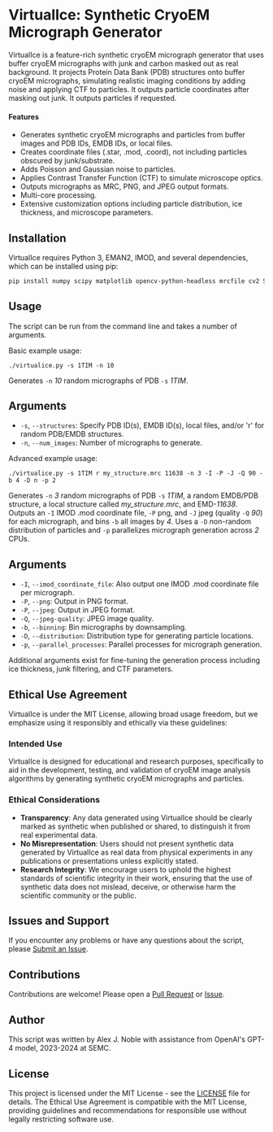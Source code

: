 # VirtualIce: Synthetic CryoEM Micrograph Generator

VirtualIce is a feature-rich synthetic cryoEM micrograph generator that uses buffer cryoEM micrographs with junk and carbon masked out as real background. It projects Protein Data Bank (PDB) structures onto buffer cryoEM micrographs, simulating realistic imaging conditions by adding noise and applying CTF to particles. It outputs particle coordinates after masking out junk. It outputs particles if requested.

#### Features

- Generates synthetic cryoEM micrographs and particles from buffer images and PDB IDs, EMDB IDs, or local files.
- Creates coordinate files (.star, .mod, .coord), not including particles obscured by junk/substrate.
- Adds Poisson and Gaussian noise to particles.
- Applies Contrast Transfer Function (CTF) to simulate microscope optics.
- Outputs micrographs as MRC, PNG, and JPEG output formats.
- Multi-core processing.
- Extensive customization options including particle distribution, ice thickness, and microscope parameters.

## Installation

VirtualIce requires Python 3, EMAN2, IMOD, and several dependencies, which can be installed using pip:

```bash
pip install numpy scipy matplotlib opencv-python-headless mrcfile cv2 SimpleITK
```

## Usage

The script can be run from the command line and takes a number of arguments.

Basic example usage:

```
./virtualice.py -s 1TIM -n 10
```

Generates `-n` _10_ random micrographs of PDB `-s` _1TIM_.

## Arguments

- `-s`, `--structures`: Specify PDB ID(s), EMDB ID(s), local files, and/or 'r' for random PDB/EMDB structures.
- `-n`, `--num_images`: Number of micrographs to generate.

Advanced example usage:

```
./virtualice.py -s 1TIM r my_structure.mrc 11638 -n 3 -I -P -J -Q 90 -b 4 -D n -p 2
```

Generates `-n` _3_ random micrographs of PDB `-s` _1TIM_, a <i>r</i>andom EMDB/PDB structure, a local structure called _my_structure.mrc_, and EMD-_11638_. Outputs an `-I` IMOD .mod coordinate file, `-P` png, and `-J` jpeg (quality `-Q` _90_) for each micrograph, and bins `-b` all images by _4_. Uses a `-D` <i>n</i>on-random distribution of particles and `-p` parallelizes micrograph generation across _2_ CPUs.

## Arguments

- `-I`, `--imod_coordinate_file`: Also output one IMOD .mod coordinate file per micrograph.
- `-P`, `--png`: Output in PNG format.
- `-P`, `--jpeg`: Output in JPEG format.
- `-Q`, `--jpeg-quality`: JPEG image quality.
- `-b`, `--binning`: Bin micrographs by downsampling.
- `-D`, `--distribution`: Distribution type for generating particle locations.
- `-p`, `--parallel_processes`: Parallel processes for micrograph generation.

Additional arguments exist for fine-tuning the generation process including ice thickness, junk filtering, and CTF parameters.

## Ethical Use Agreement

VirtualIce is under the MIT License, allowing broad usage freedom, but we emphasize using it responsibly and ethically via these guidelines:

### Intended Use

VirtualIce is designed for educational and research purposes, specifically to aid in the development, testing, and validation of cryoEM image analysis algorithms by generating synthetic cryoEM micrographs and particles.

### Ethical Considerations

- **Transparency**: Any data generated using VirtualIce should be clearly marked as synthetic when published or shared, to distinguish it from real experimental data.
- **No Misrepresentation**: Users should not present synthetic data generated by VirtualIce as real data from physical experiments in any publications or presentations unless explicitly stated.
- **Research Integrity**: We encourage users to uphold the highest standards of scientific integrity in their work, ensuring that the use of synthetic data does not mislead, deceive, or otherwise harm the scientific community or the public.

## Issues and Support

If you encounter any problems or have any questions about the script, please [Submit an Issue](https://github.com/alexjnoble/VirtualIce/issues).

## Contributions

Contributions are welcome! Please open a [Pull Request](https://github.com/alexjnoble/VirtualIce/pulls) or [Issue](https://github.com/alexjnoble/VirtualIce/issues).

## Author

This script was written by Alex J. Noble with assistance from OpenAI's GPT-4 model, 2023-2024 at SEMC.

## License

This project is licensed under the MIT License - see the [LICENSE](LICENSE) file for details.
The Ethical Use Agreement is compatible with the MIT License, providing guidelines and recommendations for responsible use without legally restricting software use.
